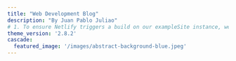 ```yaml
---
title: "Web Development Blog"
description: "By Juan Pablo Juliao"
# 1. To ensure Netlify triggers a build on our exampleSite instance, we need to change a file in the exampleSite directory.
theme_version: '2.8.2'
cascade:
  featured_image: '/images/abstract-background-blue.jpeg'
---
```


